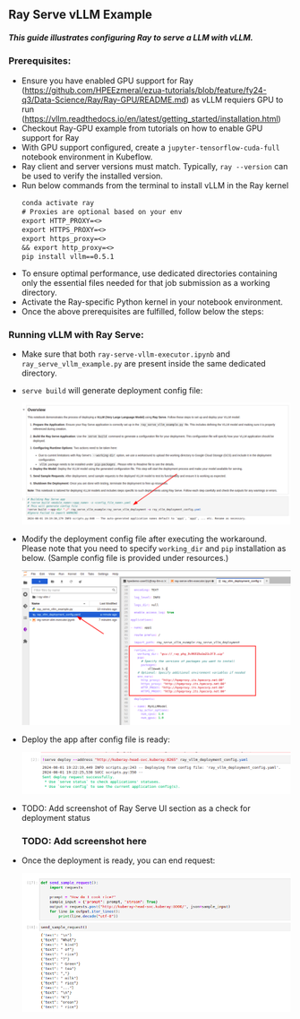 ## Ray Serve vLLM Example

##### This guide illustrates configuring Ray to serve a LLM with vLLM.

### Prerequisites:
* Ensure you have enabled GPU support for Ray (https://github.com/HPEEzmeral/ezua-tutorials/blob/feature/fy24-q3/Data-Science/Ray/Ray-GPU/README.md) as vLLM requiers GPU to run (https://vllm.readthedocs.io/en/latest/getting_started/installation.html)
* Checkout Ray-GPU example from tutorials on how to enable GPU support for Ray
* With GPU support configured, create a `jupyter-tensorflow-cuda-full` notebook environment in Kubeflow.
* Ray client and server versions must match. Typically, `ray --version` can be used to verify the installed version.
* Run below commands from the terminal to install vLLM in the Ray kernel 
    ``` pyton
    conda activate ray
    # Proxies are optional based on your env
    export HTTP_PROXY=<>
    export HTTPS_PROXY=<>
    export https_proxy=<>
    && export http_proxy=<>
    pip install vllm==0.5.1
    ```
* To ensure optimal performance, use dedicated directories containing only the essential files needed for that job submission as a working directory.
* Activate the Ray-specific Python kernel in your notebook environment.
* Once the above prerequisites are fulfilled, follow below the steps:

### Running vLLM with Ray Serve:

* Make sure that both `ray-serve-vllm-executor.ipynb` and `ray_serve_vllm_example.py` are present inside the same dedicated directory.
* `serve build` will generate deployment config file:

  ![1_building_serve_app.png](resources/1_building_serve_app.png)

* Modify the deployment config file after executing the workaround. Please note that you need to specify `working_dir` and `pip` installation as below. (Sample config file is provided under resources.)

  ![2_modifying_depoyment_config.png](resources/2_modifying_depoyment_config.png)

* Deploy the app after config file is ready:

  ![3_deploy_the_app.png](resources/3_deploy_the_app.png)

* TODO: Add screenshot of Ray Serve UI section as a check for deployment status

  ### TODO: Add screenshot here

* Once the deployment is ready, you can end request:

  ![5_send_request.png](resources/5_send_request.png)

